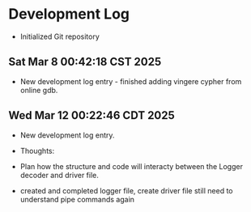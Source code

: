 # Development Log
- Initialized Git repository

## Sat Mar  8 00:42:18 CST 2025
- New development log entry - finished adding vingere cypher from online gdb.

## Wed Mar 12 00:22:46 CDT 2025
- New development log entry.

- Thoughts: 
- Plan how the structure and code will interacty between the Logger decoder and driver file.
- created and completed logger file, create driver file still need to understand pipe commands again
